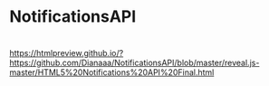 # NotificationsAPI
#
https://htmlpreview.github.io/?https://github.com/Dianaaa/NotificationsAPI/blob/master/reveal.js-master/HTML5%20Notifications%20API%20Final.html
